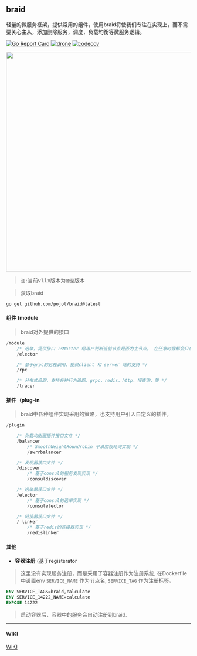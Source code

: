 ## braid
轻量的微服务框架，提供常用的组件，使用braid将使我们专注在实现上，而不需要关心主从，添加删除服务，调度，负载均衡等微服务逻辑。

[![Go Report Card](https://goreportcard.com/badge/github.com/pojol/braid)](https://goreportcard.com/report/github.com/pojol/braid)
[![drone](http://123.207.198.57:8001/api/badges/pojol/braid/status.svg?branch=develop)](dev)
[![codecov](https://codecov.io/gh/pojol/braid/branch/master/graph/badge.svg)](https://codecov.io/gh/pojol/braid)

<img src="https://i.postimg.cc/B6b6CMjM/image.png" width="600">

> `注:`当前v1.1.x版本为`原型`版本 

> 获取braid

```bash
go get github.com/pojol/braid@latest
```

#### 组件 (module
> braid对外提供的接口

``` go
/module
    /* 选举，提供接口 IsMaster 给用户判断当前节点是否为主节点。 在任意时候都会只存在一个主节点，当原有的主节点下线后，会选举出新的主节点*/
    /elector

    /* 基于grpc的远程调用，提供client 和 server 端的支持 */
    /rpc

    /* 分布式追踪，支持各种行为追踪，grpc，redis，http，慢查询，等 */
    /tracer
```


#### 插件（plug-in
> braid中各种组件实现采用的策略，也支持用户引入自定义的插件。

```go
/plugin

    /* 负载均衡器插件接口文件 */
    /balancer
        /* SmoothWeightRoundrobin 平滑加权轮询实现 */
        /swrrbalancer

    /* 发现器接口文件 */
    /discover
        /* 基于consul的服务发现实现 */
        /consuldiscover

    /* 选举器接口文件 */
    /elector
        /* 基于consul的选举实现 */
        /consulelector

    /* 链接器接口文件 */
    / linker
        /* 基于redis的连接器实现 */
        /redislinker

```

#### 其他

* **容器注册** (基于registerator
> 这里没有实现服务注册，而是采用了容器注册作为注册系统,
> 在Dockerfile中设置env `SERVICE_NAME` 作为节点名, `SERVICE_TAG` 作为注册标签。
```Dockerfile
ENV SERVICE_TAGS=braid,calculate
ENV SERVICE_14222_NAME=calculate
EXPOSE 14222
```
> 启动容器后，容器中的服务会自动注册到braid.

***

#### WIKI
[WIKI](https://github.com/pojol/braid/wiki "WIKI")